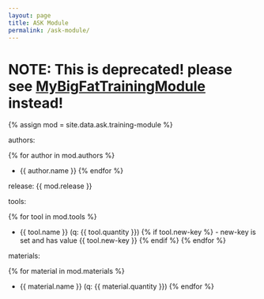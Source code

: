 ```yaml
---
layout: page
title: ASK Module
permalink: /ask-module/
---
```


# NOTE: This is deprecated! please see [MyBigFatTrainingModule](https://hoijui.github.io/ASKotec.Training-Modules.Template/modules/MyBigFatTrainingModule.html) instead!

{% assign mod = site.data.ask.training-module %}

authors:

{% for author in mod.authors %}
* {{ author.name }}
{% endfor %}

release: {{ mod.release }}

tools:

{% for tool in mod.tools %}
* {{ tool.name }} (q: {{ tool.quantity }}) {% if tool.new-key %} - new-key is set and has value {{ tool.new-key }} {% endif %}
{% endfor %}

materials:

{% for material in mod.materials %}
* {{ material.name }} (q: {{ material.quantity }})
{% endfor %}
